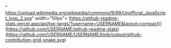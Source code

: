 " https://upload.wikimedia.org/wikipedia/commons/9/99/Unofficial_JavaScript_logo_2.svg" width="50px">
(https://github-readme-stats.vercel.app/api/top-langs/?username=USERNAME&layout=compact)](https://github.com/USERNAME/github-readme-stats)(https://github.com/USERNAME/USERNAME/blob/output/github-contribution-grid-snake.svg)

